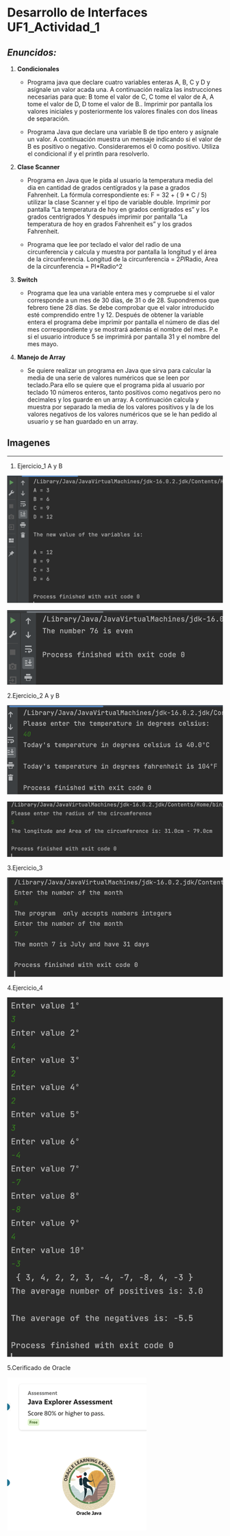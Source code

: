 # Desarrollo de Interfaces UF1_Actividad_1

## *Enuncidos:*

1. **Condicionales**

    - Programa java que declare cuatro variables enteras A, B, C y D y asígnale un valor acada una. A continuación realiza las instrucciones necesarias para que: B tome el valor de C, C tome el valor de A, A tome el valor de D, D tome el valor de B.. Imprimir por pantalla los valores iniciales y posteriormente los valores finales con dos líneas de separación.

    - Programa Java que declare una variable B de tipo entero y asígnale un valor. A continuación muestra un mensaje indicando si el valor de B es positivo o negativo. Consideraremos el 0 como positivo. Utiliza el condicional if y el println para resolverlo.

2. **Clase Scanner**

    - Programa en Java que le pida al usuario la temperatura media del dia en cantidad de grados centígrados y la pase a grados Fahrenheit. La fórmula correspondiente es: F = 32 + ( 9 * C / 5) utilizar la clase Scanner y el tipo de variable double.
    Imprimir por pantalla “La temperatura de hoy en grados centígrados es” y los grados centrigrados
    Y después imprimir por pantalla “La temperatura de hoy en grados Fahrenheit es” y los grados Fahrenheit.

    - Programa que lee por teclado el valor del radio de una circunferencia y calcula y muestra por pantalla la longitud y el área de la circunferencia. Longitud de la circunferencia = 2*PI*Radio, Area de la circunferencia = PI*Radio^2

3. **Switch**

    - Programa que lea una variable entera mes y compruebe si el valor corresponde a un mes de 30 días, de 31 o de 28. Supondremos que febrero tiene 28 días. Se debe comprobar que el valor introducido esté comprendido entre 1 y 12.
    Después de obtener la variable entera el programa debe imprimir por pantalla el número de dias del mes correspondiente y se mostrará además el nombre del mes. P.e si el usuario introduce 5 se imprimirá por pantalla 31 y el nombre del mes mayo.

4. **Manejo de Array**

    - Se quiere realizar un programa en Java que sirva para calcular la media de una serie de valores numéricos que se leen por teclado.Para ello se quiere que el programa pida al usuario por teclado 10 números enteros, tanto positivos como negativos pero no decimales y los guarde en un array.
    A continuación calcula y muestra por separado la media de los valores positivos y la de los valores negativos de los valores numéricos que se le han pedido al usuario y se han guardado en un array.

## Imagenes

______

1. Ejercicio_1 A y B

![Resultado del eje A](/src/main/resources/img_exer1-A.png)

![Resultado del eje B](/src/main/resources/img_exer1-B.png)

2.Ejercicio_2 A y B

![Resultado del eje A](/src/main/resources/img_exer2-A.png)

![Resultado del eje B](/src/main/resources/img_exer2B.png)

3.Ejercicio_3

![Resultado del eje 3](/src/main/resources/img_exe3.png)

4.Ejercicio_4

![Resultado del eje 4](/src/main/resources/img_exer4.png)

5.Cerificado de Oracle

![Certificado](/src/main/resources/cetificado_Java.png)
